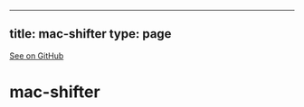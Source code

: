 
---
title: mac-shifter
type: page
---

[See on GitHub](https://github.com/jakeroggenbuck/mac-shifter/)

# mac-shifter
